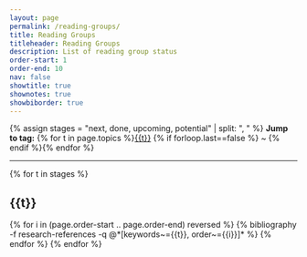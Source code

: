 ```yaml
---
layout: page
permalink: /reading-groups/
title: Reading Groups
titleheader: Reading Groups
description: List of reading group status
order-start: 1
order-end: 10
nav: false
showtitle: true
shownotes: true
showbiborder: true
---
```


{% assign stages = "next, done, upcoming, potential" | split: ", " %}
<b>Jump to tag:</b> {% for t in page.topics %}<a href="#{{t}}">{{t}}</a> {% if forloop.last==false %} ~ {% endif %}{% endfor %}

<hr/>


<div class="publications by year">
{% for t in stages %}
  <h2 class="year"><a name="{{t}}">{{t}}</a></h2>
  {% for i in (page.order-start .. page.order-end) reversed %}
      {% bibliography -f research-references -q @*[keywords~={{t}}, order~={{i}}]* %}
  {% endfor %}
{% endfor %}


</div>

<!-- TODO
- fill in date-discussed in rest of bibtex, and order
- add nots from overleaf to bibtex annote field
-->

